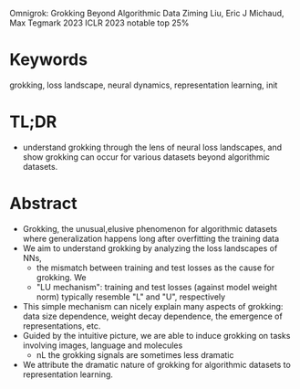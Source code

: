 Omnigrok: Grokking Beyond Algorithmic Data
Ziming Liu, Eric J Michaud, Max Tegmark
2023 ICLR 2023 notable top 25%

# Keywords

grokking, loss landscape, neural dynamics, representation learning, init

# TL;DR

* understand grokking through the lens of neural loss landscapes, and show
  grokking can occur for various datasets beyond algorithmic datasets.

# Abstract

* Grokking, the unusual,elusive phenomenon for algorithmic datasets where
  generalization happens long after overfitting the training data
* We aim to understand grokking by analyzing the loss landscapes of NNs,
  * the mismatch between training and test losses as the cause for grokking. We
  * "LU mechanism": training and test losses (against model weight norm)
    typically resemble "L" and "U", respectively
* This simple mechanism can nicely explain many aspects of grokking:
  data size dependence, weight decay dependence, the emergence of
  representations, etc.
* Guided by the intuitive picture, we are able to
  induce grokking on tasks involving images, language and molecules
  * nL the grokking signals are sometimes less dramatic
* We attribute the dramatic nature of grokking for algorithmic datasets to
  representation learning.
